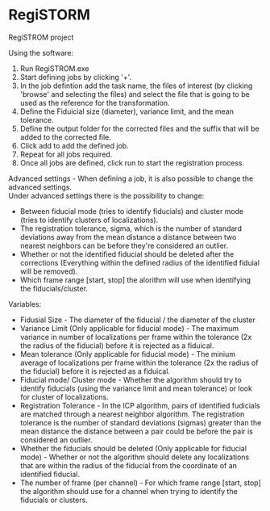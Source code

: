 # RegiSTORM
RegiSTROM project


Using the software: 
1. Run RegiSTROM.exe
2. Start defining jobs by clicking '+'.
3. In the job defintion add the task name, the files of interest (by clicking 'browse' and selecting the files) and select the file that is going to be used as the reference for the transformation.
5. Define the Fiduicial size (diameter), variance limit, and the mean tolerance. 
6. Define the output folder for the corrected files and the suffix that will be added to the corrected file.
7. Click add to add the defined job.
8. Repeat for all jobs required. 
9. Once all jobs are defined, click run to start the registration process.

Advanced settings - When defining a job, it is also possible to change the advanced settings.  
Under advanced settings there is the possibility to change:
- Between fiducial mode (tries to identify fiducials) and cluster mode (tries to identify clusters of localizations). 
- The registration tolerance, sigma, which is the number of standard deviations away from the mean distance a distance between two nearest neighbors can be before they're considered an outlier. 
- Whether or not the identified fiducial should be deleted after the corrections (Everything within the defined radius of the identified fiduial will be removed).
- Which frame range [start, stop] the alorithm will use when identifying the fiducials/cluster.

Variables: 
- Fidusial Size - The diameter of the fiducial / the diameter of the cluster
- Variance Limit (Only applicable for fiducial mode) - The maximum variance in number of localizations per frame within the tolerance (2x the radius of the fiducial) before it is rejected as a fiduical.
- Mean tolerance (Only applicable for fiducial mode) - The minium average of localizations  per frame within the tolerance (2x the radius of the fiducial) before it is rejected as a fiduical.
- Fiducial mode/ Cluster mode - Whether the algorithm should try to identify fiducials (using the variance limit and mean tolerance) or look for cluster of localizations. 
- Registration Tolerance - In the ICP algorithm, pairs of identified fudicials are matched through a nearest neighbor algorithm. The registration tolerance is the number of standard deviations (sigmas) greater than the mean distance the distance between a pair could be before the pair is considered an outlier. 
- Whether the fiducials should be deleted (Only applicable for fiducial mode) - Whether or not the algorithm should delete any localizations that are within the radius of the fiducial from the coordinate of an identified fiducial. 
- The number of frame (per channel) - For which frame range [start, stop] the algorithm should use for a channel when trying to identify the fiducials or clusters.
